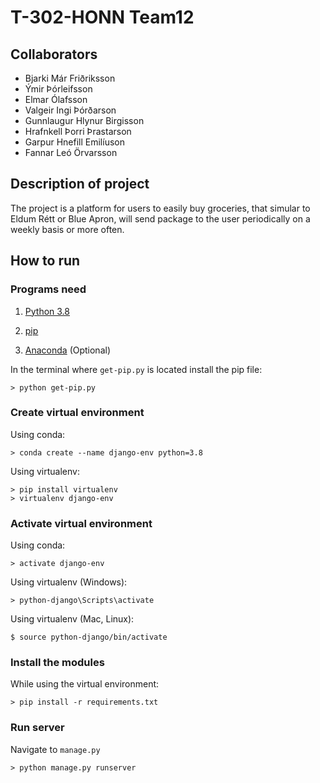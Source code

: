 # T-302-HONN Team12

## Collaborators

- Bjarki Már Friðriksson
- Ýmir Þórleifsson 
- Elmar Ólafsson 
- Valgeir Ingi Þórðarson 
- Gunnlaugur Hlynur Birgisson 
- Hrafnkell Þorri Þrastarson 
- Garpur Hnefill Emilíuson
- Fannar Leó Örvarsson

## Description of project

The project is a platform for users to easily buy groceries, that simular to Eldum Rétt or Blue Apron, will send package to the user periodically on a weekly basis or more often.

## How to run

### Programs need
1. [Python 3.8](https://www.python.org/downloads/)

2. [pip](https://bootstrap.pypa.io/get-pip.py)

3. [Anaconda](https://www.anaconda.com/products/individual) (Optional)

In the terminal where `get-pip.py` is located install the pip file:

```
> python get-pip.py
```

### Create virtual environment

Using conda:

```
> conda create --name django-env python=3.8
```

Using virtualenv:

```
> pip install virtualenv
> virtualenv django-env
```
### Activate virtual environment
Using conda:
```
> activate django-env
```
Using virtualenv (Windows):
```
> python-django\Scripts\activate
```
Using virtualenv (Mac, Linux):
```
$ source python-django/bin/activate
```

### Install the modules
While using the virtual environment:
```
> pip install -r requirements.txt
```

### Run server
Navigate to `manage.py`
```
> python manage.py runserver
```
